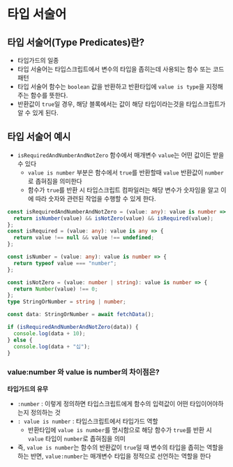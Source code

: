 # 타입 서술어

## 타입 서술어(Type Predicates)란?

- 타입가드의 일종
- 타입 서술어는 타입스크립트에서 변수의 타입을 좁히는데 사용되는 함수 또는 코드 패턴
- 타입 서술어 함수는 `boolean` 값을 반환하고 반환타입에 `value is type`을 지정해주는 함수를 뜻한다.
- 반환값이 `true`일 경우, 해당 블록에서는 값이 해당 타입이라는것을 타입스크립트가 알 수 있게 된다.

## 타입 서술어 예시

- `isRequiredAndNumberAndNotZero` 함수에서 매개변수 `value`는 어떤 값이든 받을 수 있다
  - `value is number` 부분은 함수에서 `true`를 반환할때 `value` 반환값이 `number`로 좁혀짐을 의미한다
  - 함수가 `true`를 반환 시 타입스크립트 컴파일러는 해당 변수가 숫자임을 알고 이에 따라 숫자와 관련된 작업을 수행할 수 있게 한다.

```ts
const isRequiredAndNumberAndNotZero = (value: any): value is number => {
  return isNumber(value) && isNotZero(value) && isRequired(value);
};
const isRequired = (value: any): value is any => {
  return value !== null && value !== undefined;
};

const isNumber = (value: any): value is number => {
  return typeof value === "number";
};

const isNotZero = (value: number | string): value is number => {
  return Number(value) !== 0;
};
type StringOrNumber = string | number;

const data: StringOrNumber = await fetchData();

if (isRequiredAndNumberAndNotZero(data)) {
  console.log(data + 10);
} else {
  console.log(data + "십");
}
```

### value:number 와 value is number의 차이점은?

**타입가드의 유무**

- `:number` : 이렇게 정의하면 타입스크립트에게 함수의 입력값이 어떤 타입이어야하는지 정의하는 것
- `: value is number` : 타입스크립트에서 타입가드 역할
  - 반환타입에 `value is number`를 명시함으로 해당 함수가 `true`를 반환 시 `value` 타입이 `number`로 좁혀짐을 의미
- 즉, `value is number`는 함수의 반환값이 `true`일 때 변수의 타입을 좁히는 역할을 하는 반면, `value:number`는 매개변수 타입을 정적으로 선언하는 역할을 한다
